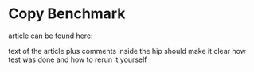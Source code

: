 # Copy Benchmark

article can be found here: <url>

text of the article plus comments inside the hip should make it clear how test was done and how to rerun it yourself
